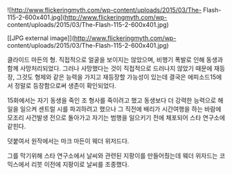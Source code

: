 ![http://www.flickeringmyth.com/wp-content/uploads/2015/03/The-
Flash-115-2-600x401.jpg](http://www.flickeringmyth.com/wp-
content/uploads/2015/03/The-Flash-115-2-600x401.jpg)

[[JPG external image]](http://www.flickeringmyth.com/wp-
content/uploads/2015/03/The-Flash-115-2-600x401.jpg)

클라이드 마든의 형. 직접적으로 얼굴을 보이지는 않았으며, 비행기 폭발로 인해 동생과 함께 사망처리되었다. 그러나 사망했다는 것이 직접적으로
드러나지 않았기 때문에 재등장, 그것도 형제와 같은 능력을 가지고 재등장할 가능성이 있는데 결국은 에피소드15에서 정말로 등장함으로써 생존이
확인되었다.

15화에서는 자기 동생을 죽인 조 형사를 죽이려고 했고 동생보다 더 강력한 능력으로 해일을 일으켜 센트럴 시를 파괴하려고 했으나 그 직전에
배리가 시간여행을 하는 바람에 모조리 사건발생 전으로 돌아가고 자기는 범행을 일으키기 전에 체포되어 스타 연구소에 같힌다.

덧붙여서 원작에서는 마크 마든이 웨더 위저드다.

그를 막기위해 스타 연구소에서 날씨와 관련된 지팡이를 만들어줬는데 웨더 위자드는 코믹스에서 리붓 이전에 지팡이로 날씨를 조종했다.

